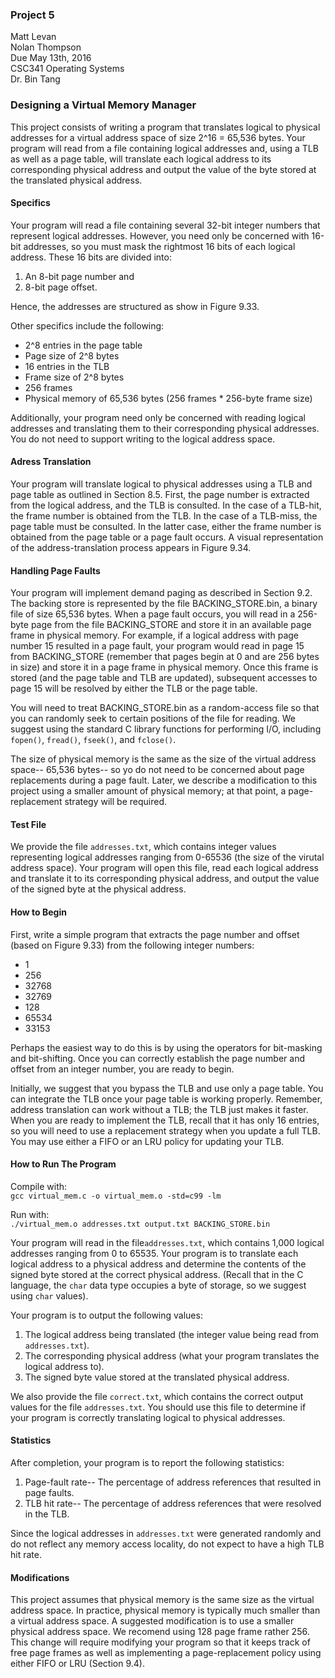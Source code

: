 ### Project 5
Matt Levan  
Nolan Thompson  
Due May 13th, 2016  
CSC341 Operating Systems  
Dr. Bin Tang

### Designing a Virtual Memory Manager
This project consists of writing a program that translates logical to
physical addresses for a virtual address space of size 2^16 = 
65,536 bytes. Your program will read from a file containing logical 
addresses and, using a TLB as well as a page table, will translate each
logical address to its corresponding physical address and output the value
of the byte stored at the translated physical address. 

#### Specifics
Your program will read a file containing several 32-bit integer numbers 
that represent logical addresses. However, you need only be concerned with
16-bit addresses, so you must mask the rightmost 16 bits of each logical 
address. These 16 bits are divided into:  
  1. An 8-bit page number and
  2. 8-bit page offset.

Hence, the addresses are structured as show in Figure 9.33.

Other specifics include the following:
  * 2^8 entries in the page table
  * Page size of 2^8 bytes
  * 16 entries in the TLB
  * Frame size of 2^8 bytes
  * 256 frames
  * Physical memory of 65,536 bytes (256 frames * 256-byte frame size)

Additionally, your program need only be concerned with reading logical 
addresses and translating them to their corresponding physical addresses. 
You do not need to support writing to the logical address space.

#### Adress Translation
Your program will translate logical to physical addresses using a TLB 
and page table as outlined in Section 8.5. First, the page number is 
extracted from the logical address, and the TLB is consulted. In the case 
of a TLB-hit, the frame number is obtained from the TLB. In the case of a 
TLB-miss, the page table must be consulted. In the latter case, either the 
frame number is obtained from the page table or a page fault occurs. A 
visual representation of the address-translation process appears in Figure 
9.34.

#### Handling Page Faults
Your program will implement demand paging as described in Section 9.2. The 
backing store is represented by the file BACKING_STORE.bin, a binary file of 
size 65,536 bytes. When a page fault occurs, you will read in a 256-byte page
from the file BACKING_STORE and store it in an available page frame in 
physical memory. For example, if a logical address with page number 15 
resulted in a page fault, your program would read in page 15 from 
BACKING_STORE (remember that pages begin at 0 and are 256 bytes in size) and
store it in a page frame in physical memory. Once this frame is stored (and 
the page table and TLB are updated), subsequent accesses to page 15 will be 
resolved by either the TLB or the page table.

You will need to treat BACKING_STORE.bin as a random-access file so that 
you can randomly seek to certain positions of the file for reading. We 
suggest using the standard C library functions for performing I/O, including
`fopen()`, `fread()`, `fseek()`, and `fclose()`.

The size of physical memory is the same as the size of the virtual address 
space-- 65,536 bytes-- so yo do not need to be concerned about page 
replacements during a page fault. Later, we describe a modification to this
project using a smaller amount of physical memory; at that point, a 
page-replacement strategy will be required.

#### Test File
We provide the file `addresses.txt`, which contains integer values 
representing logical addresses ranging from 0-65536 (the size of the virutal
address space). Your program will open this file, read each logical address
and translate it to its corresponding physical address, and output the value
of the signed byte at the physical address.

#### How to Begin
First, write a simple program that extracts the page number and offset 
(based on Figure 9.33) from the following integer numbers:
  * 1
  * 256
  * 32768
  * 32769
  * 128
  * 65534
  * 33153

Perhaps the easiest way to do this is by using the operators for bit-masking
and bit-shifting. Once you can correctly establish the page number and offset
from an integer number, you are ready to begin.

Initially, we suggest that you bypass the TLB and use only a page table. You
can integrate the TLB once your page table is working properly. Remember,
address translation can work without a TLB; the TLB just makes it faster. 
When you are ready to implement the TLB, recall that it has only 16 entries,
so you will need to use a replacement strategy when you update a full TLB. 
You may use either a FIFO or an LRU policy for updating your TLB.

#### How to Run The Program

Compile with:  
`gcc virtual_mem.c -o virtual_mem.o -std=c99 -lm`

Run with:  
`./virtual_mem.o addresses.txt output.txt BACKING_STORE.bin`

Your program will read in the file`addresses.txt`, which contains 1,000 
logical addresses ranging from 0 to 65535. Your program is to translate
each logical address to a physical address and determine the contents of the
signed byte stored at the correct physical address. (Recall that in the C
language, the `char` data type occupies a byte of storage, so we suggest 
using `char` values). 

Your program is to output the following values:
  1. The logical address being translated (the integer value being read 
  from `addresses.txt`).
  2. The corresponding physical address (what your program translates the
  logical address to).
  3. The signed byte value stored at the translated physical address.

We also provide the file `correct.txt`, which contains the correct output
values for the file `addresses.txt`. You should use this file to determine
if your program is correctly translating logical to physical addresses.

#### Statistics
After completion, your program is to report the following statistics:
  1. Page-fault rate-- The percentage of address references that resulted 
  in page faults.
  2. TLB hit rate-- The percentage of address references that were 
  resolved in the TLB.

Since the logical addresses in `addresses.txt` were generated randomly and
do not reflect any memory access locality, do not expect to have a high
TLB hit rate.

#### Modifications
This project assumes that physical memory is the same size as the virtual
address space. In practice, physical memory is typically much smaller than
a virtual address space. A suggested modification is to use a smaller
physical address space. We recomend using 128 page frame rather 256. This 
change will require modifying your program so that it keeps track of free
page frames as well as implementing a page-replacement policy using
either FIFO or LRU (Section 9.4).

